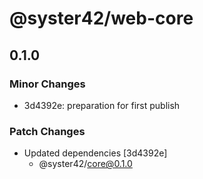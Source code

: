 # @syster42/web-core

## 0.1.0

### Minor Changes

- 3d4392e: preparation for first publish

### Patch Changes

- Updated dependencies [3d4392e]
  - @syster42/core@0.1.0
